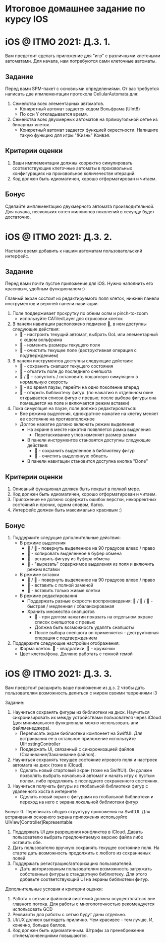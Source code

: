 # Итоговое домашнее задание по курсу IOS

# iOS @ ITMO 2021: Д.З. 1.

Вам предстоит сделать приложение для "игр" с различными клеточыми автоматами. Для начала, нам потребуются сами клеточные автоматы. 

## Задание

Перед вами SPM-пакет с основными определениями. От вас требуется написать две ипмлементации протокола CellularAutomata для:
1. Семейства всех элементарных автоматов. 
    - Конкретный автомат задается кодом Вольфрама (UInt8)
    - По оси Y откладывается время.
2. Семейства всех двухмерных автоматов на прямоугольной сетке из бинарных клеток. 
    - Конкретный автомат задается функцией окрестности. Напишите такую функцию для игры "Жизнь" Конвэя. 

## Критерии оценки 

1. Ваши имплементации должны корректно симулировать соответствующие клеточные автоматы в произвольных конфигурациях на произвольное количечестве итераций.
2. Код должен быть идиоматичен, хорошо отформатирован и читаем.

## Бонус

Сделайте имплементацию двухмерного автомата производительной. Для начала, нескольких сотен миллионов поколений в секунду будет достаточно.

# iOS @ ITMO 2021: Д.З. 2.

Настало время добавить к нашим автоматам пользовательский интерфейс.

## Задание

Перед вами почти пустое приложение для iOS. Нужно наполнить его красивым, удобным функционалом :)

Главный экран состоит из редактируемого поля клеток, нижней панели инструментов и верхней панели навигации.
1. Поле поддерживает прокрутку по обеим осям и pinch-to-zoom
    - используйте CATiledLayer для отрисовки клеток
2. В панели навигации расположено подменю 􀍠, в нем доступны следующие действия:
    - 􀣋 - настроить текущий автомат, выбрать GoL или элементарный с кодом вольфрама 
    - 􀍳 - изменить размеры текущего поля
    - 􀒉 - очистить текущее поле (деструктивная операция с подтверждением)
3. В панели инструментов доступны следующие действия:
    - 􀎼 - сохранить снапшот текущего состояния
    - 􀊑 - откатить поле до последнего снепшота
    - 􀊃 / 􀊅 – запустить / остановить пошаговую симуляцию в нормальную скорость
    - 􀊏 - во время паузы, перейти на одно поколение вперед
    - 􀅼 - открыть библиотеку фигур. (по нажатию в отдельном окне открывается список фигур с превью; после выбора фигуры она помещается на поле и включается режим вставки)
4. Пока симуляция на паузе, поле должно редактироваться:
    - Вне режима выделения, однократное нажатие на клетку меняет ее состояние на противоположное
    - Долгое нажатие должно включать режим выделения
        - На экране в месте нажатия появляется рамка выделения
            - Перетаскивание углов изменяет размер рамки
        - В панели инструментов становятся доступны следующие действия:
            - 􀈈 - сохранить выделенное в библиотеку фигур
            - 􀣦 - очистить выделенную область
        - В панели навигации становится доступна кнопка "Done"

## Критерии оценки 

1. Описаный функционал должен быть покрыт в полной мере.
2. Код должен быть идиоматичен, хорошо отформатирован и читаем.
3. Приложение не должно содержать ошибок верстки, некорректных состояний и прочих, одним словом, багов.
4. Интерфейс должен быть максимально красивым :)

## Бонус

1. Поддержите следущие дополнительные действия:
    - В режиме выделения
        - 􀎮 / 􀎰 - повернуть выделенное на 90 градусов влево / право
        - 􀉃 - копировать выделенное в буфер обмена
        - 􀈽 - вставить фигуру из буфера обмена
        - 􀮐 - "вырезать" содержимое выделения из поля и включить режим вставки
    - В режиме вставки
        - 􀎮 / 􀎰 - повернуть выделенное на 90 градусов влево / право
        - 􀃤 - вставить с полной заменой
        - 􀃜 - вставить только живые клетки
    - В режиме редактирования
        - Поддержать разные скорости воспроизведения: 􀓑 / 􀓏 / 􀍾 - быстрая / медленная / сбалансированая
        - Хранить множество снапшотов
            - 􀎼 - при долгом нажатии показать на отдельном экране список снепшотов с превью
            - Должна быть возможность удалять снапшоты
            - После выбора снепшота он применяется - деструктивная операция с подтверждением
2. Поддержите следующие настройки отображения:
    - Форма клеток. 􀚈 - квадратики,  􀞿 - кружочки
    - Цвет клеток/фона. Должно работать с темной темой

# iOS @ ITMO 2021: Д.З. 3.

Вам предстоит расширить ваше приложение из д.з. 2 чтобы дать пользователям возможность делиться с миром своими творениями :3

Задание:
1. Научиться сохранять фигуры из библиотеки на диск. Научиться сихронизировать их между устройствами пользователя через iCloud (для минимального функционала можно использовать апи файлменеджера). 
    - Переписать экран библиотеки компонент на SwiftUI. Для встраивания ее в остальное приложение используйте UIHostingController
    - Поддержать UI, связанный с синхронизацией файлов (Скачивание/Закачивание файлов).
2. Научиться сохранять текущее состояние игрового поля и настроек автомата на диск (тоже в iCloud). 
    - Сделать новый стартовый экран (тоже на SwiftUI). Он должен позволять выбрать начальный автомат и начать игру с пустым полем, либо продолжить с последнего сохраненного состояния.
3. Научиться получать фигуры из глобальной библиотеки фигур с удаленного хоста в интернете
    - Сделать новый экран с фигурами из глобальной библиотеки и переход на него с экрана локальной библиотеки фигур

Бонус:
0. Переписать общую структуру приложения на SwiftUI. Для встраивания основного экрана приложения используйте UIView[Controller]Representable
1. Поддержать UI для разрешения конфликтов в iCloud. Давать пользователю выбрать предпочитаемую версию файла либо оставить обе.
2. Дать пользователю вручную сохранять текущее состояние поля. На старте дать возможность продолжить с любого из сохранненых полей.
3. Поддержать регистрацию/авторизацию пользователей.
    - Дать авторизованым пользователям возможность загружать собственные фигуры в стандартную библиотеку. Для этого добавьте соответствующий UI на экраны библиотеки фигур.

Дополнительные условия и критерии оценки:
1. Работа с сетью и файловой системой должна осуществляться вне главного потока. Для работы с многопоточностью рекомендуется использовать GCD
2. Реквизиты для работы с сетью будут даны отдельно.
3. UI/UX должен выглядеть прилично. Чем красивее - тем лучше. И, конечно, больше баллов.
4. Код должен быть идиоматичным. Штрафы за пренебрежение стилем/конвенциями повышаются.

